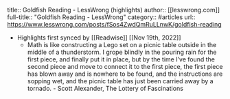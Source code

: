 title:: Goldfish Reading - LessWrong (highlights)
author:: [[lesswrong.com]]
full-title:: "Goldfish Reading - LessWrong"
category:: #articles
url:: https://www.lesswrong.com/posts/fSos4ZwdQmRuLLnwK/goldfish-reading

- Highlights first synced by [[Readwise]] [[Nov 19th, 2022]]
	- Math is like constructing a Lego set on a picnic table outside in the middle of a thunderstorm. I grope blindly in the pouring rain for the first piece, and finally put it in place, but by the time I’ve found the second piece and move to connect it to the first piece, the first piece has blown away and is nowhere to be found, and the instructions are sopping wet, and the picnic table has just been carried away by a tornado. - Scott Alexander, The Lottery of Fascinations